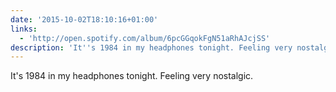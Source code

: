 ```yaml
---
date: '2015-10-02T18:10:16+01:00'
links:
  - 'http://open.spotify.com/album/6pcGGqokFgN51aRhAJcjSS'
description: 'It''s 1984 in my headphones tonight. Feeling very nostalgic. '
---
```

It's 1984 in my headphones tonight. Feeling very nostalgic. 
